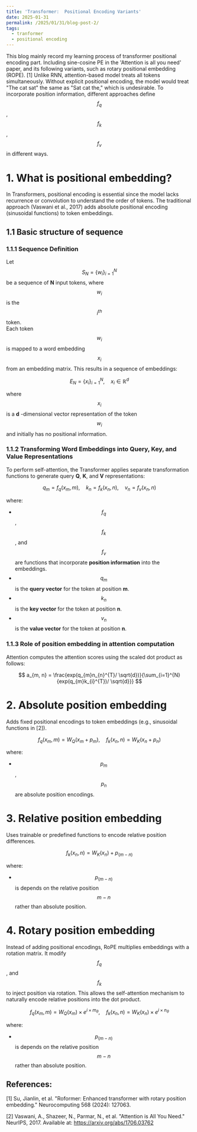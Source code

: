 ```yaml
---
title: 'Transformer:  Positional Encoding Variants'
date: 2025-01-31
permalink: /2025/01/31/blog-post-2/
tags:
  - tranformer
  - positional encoding
---
```


This blog mainly record my learning process of transformer positional encoding part. Including sine-cosine PE in the 'Attention is all you need' paper, and its following variants, 
such as rotary positional embedding (ROPE). [1] Unlike RNN, attention-based model treats all tokens simultaneously. Without explicit positional encoding, the model would treat "The cat sat" the same as "Sat cat the," which is undesirable. To incorporate position information, different approaches define $$f_q$$, $$f_k$$, $$f_v$$ in different ways. 
# 1. What is positional embedding?
In Transformers, positional encoding is essential since the model lacks recurrence or convolution to understand the order of tokens. The traditional approach (Vaswani et al., 2017) adds absolute positional encoding (sinusoidal functions) to token embeddings.
## 1.1 Basic structure of sequence
### 1.1.1 Sequence Definition

Let $$S_N = \{ w_i \}_{i=1}^{N}$$ be a sequence of **N** input tokens, where $$w_i$$ is the $$i^{th}$$ token.  
Each token $$w_i$$ is mapped to a word embedding $$x_i$$ from an embedding matrix. This results in a sequence of embeddings:

$$
E_N = \{ x_i \}_{i=1}^{N}, \quad x_i \in \mathbb{R}^d
$$

where $$x_i$$ is a **d** -dimensional vector representation of the token $$w_i$$ and initially has no positional information.

### 1.1.2 Transforming Word Embeddings into Query, Key, and Value Representations

To perform self-attention, the Transformer applies separate transformation functions to generate query **Q**, **K**, and **V** representations:

$$
q_m = f_q(x_m, m), \quad k_n = f_k(x_n, n), \quad v_n = f_v(x_n, n)
$$

where:

- $$f_q$$, $$f_k$$, and $$f_v$$ are functions that incorporate **position information** into the embeddings.
- $$q_m$$ is the **query vector** for the token at position **m**.
- $$k_n$$ is the **key vector** for the token at position **n**.
- $$v_n$$ is the **value vector** for the token at position **n**.

### 1.1.3 Role of position embedding in attention computation
Attention computes the attention scores using the scaled dot product as follows:

$$
a_{m, n} = \frac{exp(q_{m}n_{n}^{T}/ \sqrt{d})}{\sum_{i=1}^{N}{exp(q_{m}k_{i}^{T})/ \sqrt{d}}}
$$


# 2. Absolute position embedding
Adds fixed positional encodings to token embeddings (e.g., sinusoidal functions in [2]).

$$
f_q (x_m, m) = W_Q(x_m + p_m) , \quad   f_k(x_n, n) = W_K(x_n + p_n)
$$

where:
- $$p_m$$, $$p_n$$ are absolute position encodings.


# 3. Relative position embedding
Uses trainable or predefined functions to encode relative position differences.

$$
f_k(x_n, n) = W_K(x_n) + p_{(m-n)}
$$

where:

- $$p_{(m-n)}$$ is depends on the relative position $$m-n$$ rather than absolute position.


# 4. Rotary position embedding
Instead of adding positional encodings, RoPE multiplies embeddings with a rotation matrix. It modify $$f_q$$, and $$f_k$$ to inject position via rotation. This allows the self-attention mechanism to naturally encode relative positions into the dot product.

$$
f_q (x_m, m) = W_Q(x_m) \times e^{i \times m_\theta} , \quad   f_k(x_n, n) = W_K(x_n) \times e^{i \times n_\theta}
$$

where:

- $$p_{(m-n)}$$ is depends on the relative position $$m-n$$ rather than absolute position.





## References:
[1] Su, Jianlin, et al. "Roformer: Enhanced transformer with rotary position embedding." Neurocomputing 568 (2024): 127063.

[2] Vaswani, A., Shazeer, N., Parmar, N., et al. "Attention is All You Need." NeurIPS, 2017. Available at: https://arxiv.org/abs/1706.03762

